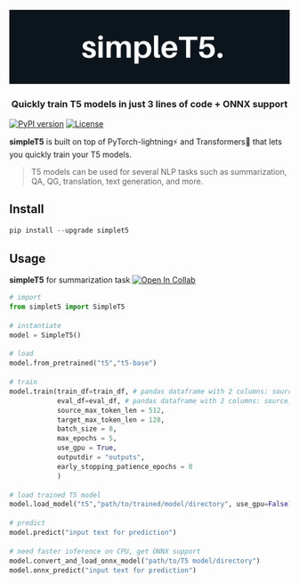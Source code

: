 ![simplet5](data/simplet5.png)


<h3 style="text-align:center; font-weight: bold">
 Quickly train T5 models in just 3 lines of code + ONNX support
</h3>


[![PyPI version](https://badge.fury.io/py/simplet5.svg)](https://badge.fury.io/py/simplet5)  [![License](https://img.shields.io/badge/License-Apache%202.0-blue.svg)](https://opensource.org/licenses/Apache-2.0)


**simpleT5** is built on top of PyTorch-lightning⚡️ and Transformers🤗 that lets you quickly train your T5 models.
> T5 models can be used for several NLP tasks such as summarization, QA, QG, translation, text generation, and more. 

## Install
```python
pip install --upgrade simplet5
```


## Usage 
**simpleT5** for summarization task [![Open In Collab](https://colab.research.google.com/assets/colab-badge.svg)](https://colab.research.google.com/drive/1JZ8v9L0w0Ai3WbibTeuvYlytn0uHMP6O?usp=sharing)
```python
# import
from simplet5 import SimpleT5

# instantiate
model = SimpleT5()

# load
model.from_pretrained("t5","t5-base")

# train
model.train(train_df=train_df, # pandas dataframe with 2 columns: source_text & target_text
            eval_df=eval_df, # pandas dataframe with 2 columns: source_text & target_text
            source_max_token_len = 512, 
            target_max_token_len = 128,
            batch_size = 8,
            max_epochs = 5,
            use_gpu = True,
            outputdir = "outputs",
            early_stopping_patience_epochs = 0
            )

# load trained T5 model
model.load_model("t5","path/to/trained/model/directory", use_gpu=False)

# predict
model.predict("input text for prediction")

# need faster inference on CPU, get ONNX support
model.convert_and_load_onnx_model("path/to/T5 model/directory")
model.onnx_predict("input text for prediction")

```

